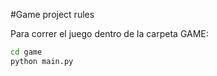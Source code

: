 #Game project rules

Para correr el juego dentro de la carpeta GAME:

```sh
cd game
python main.py
```


